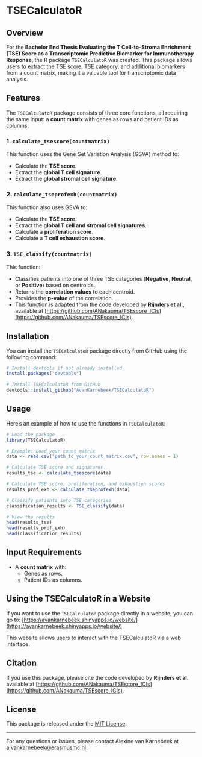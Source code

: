 # TSECalculatoR

## Overview

For the **Bachelor End Thesis Evaluating the T Cell-to-Stroma Enrichment (TSE) Score as a Transcriptomic Predictive Biomarker for Immunotherapy Response**, the R package `TSECalculatoR` was created. This package allows users to extract the TSE score, TSE category, and additional biomarkers from a count matrix, making it a valuable tool for transcriptomic data analysis.

## Features

The `TSECalculatoR` package consists of three core functions, all requiring the same input: a **count matrix** with genes as rows and patient IDs as columns.

### 1. `calculate_tsescore(countmatrix)`
This function uses the Gene Set Variation Analysis (GSVA) method to:
- Calculate the **TSE score**.
- Extract the **global T cell signature**.
- Extract the **global stromal cell signature**.

### 2. `calculate_tseprofexh(countmatrix)`
This function also uses GSVA to:
- Calculate the **TSE score**.
- Extract the **global T cell and stromal cell signatures**.
- Calculate a **proliferation score**.
- Calculate a **T cell exhaustion score**.

### 3. `TSE_classify(countmatrix)`
This function:
- Classifies patients into one of three TSE categories (**Negative**, **Neutral**, or **Positive**) based on centroids.
- Returns the **correlation values** to each centroid.
- Provides the **p-value** of the correlation.
- This function is adapted from the code developed by **Rijnders et al.**, available at [https://github.com/ANakauma/TSEscore_ICIs](https://github.com/ANakauma/TSEscore_ICIs).

## Installation

You can install the `TSECalculatoR` package directly from GitHub using the following command:

```R
# Install devtools if not already installed
install.packages("devtools")

# Install TSECalculatoR from GitHub
devtools::install_github("AvanKarnebeek/TSECalculatoR")
```

## Usage

Here’s an example of how to use the functions in `TSECalculatoR`:

```R
# Load the package
library(TSECalculatoR)

# Example: Load your count matrix
data <- read.csv("path_to_your_count_matrix.csv", row.names = 1)

# Calculate TSE score and signatures
results_tse <- calculate_tsescore(data)

# Calculate TSE score, proliferation, and exhaustion scores
results_prof_exh <- calculate_tseprofexh(data)

# Classify patients into TSE categories
classification_results <- TSE_classify(data)

# View the results
head(results_tse)
head(results_prof_exh)
head(classification_results)
```

## Input Requirements
- A **count matrix** with:
  - Genes as rows.
  - Patient IDs as columns.

## Using the TSECalculatoR in a Website
If you want to use the `TSECalculatoR` package directly in a website, you can go to: [https://avankarnebeek.shinyapps.io/website/](https://avankarnebeek.shinyapps.io/website/)

This website allows users to interact with the TSECalculatoR via a web interface.

## Citation
If you use this package, please cite the code developed by **Rijnders et al.** available at [https://github.com/ANakauma/TSEscore_ICIs](https://github.com/ANakauma/TSEscore_ICIs).

## License
This package is released under the [MIT License](LICENSE).

---

For any questions or issues, please contact Alexine van Karnebeek at a.vankarnebeek@erasmusmc.nl.


